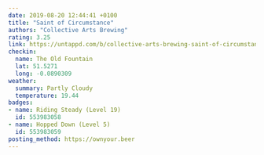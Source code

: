 ```yaml
---
date: 2019-08-20 12:44:41 +0100
title: "Saint of Circumstance"
authors: "Collective Arts Brewing"
rating: 3.25
link: https://untappd.com/b/collective-arts-brewing-saint-of-circumstance/451823
checkin:
  name: The Old Fountain
  lat: 51.5271
  long: -0.0890309
weather:
  summary: Partly Cloudy
  temperature: 19.44
badges:
- name: Riding Steady (Level 19)
  id: 553983058
- name: Hopped Down (Level 5)
  id: 553983059
posting_method: https://ownyour.beer
---
```

